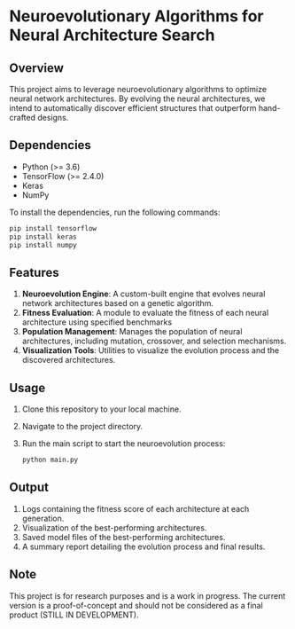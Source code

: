 # Neuroevolutionary Algorithms for Neural Architecture Search

## Overview

This project aims to leverage neuroevolutionary algorithms to optimize neural network architectures. By evolving the neural architectures, we intend to automatically discover efficient structures that outperform hand-crafted designs.

## Dependencies

- Python (>= 3.6)
- TensorFlow (>= 2.4.0)
- Keras
- NumPy

To install the dependencies, run the following commands:

```bash
pip install tensorflow
pip install keras
pip install numpy
```

## Features

1. **Neuroevolution Engine**: A custom-built engine that evolves neural network architectures based on a genetic algorithm.
2. **Fitness Evaluation**: A module to evaluate the fitness of each neural architecture using specified benchmarks 
3. **Population Management**: Manages the population of neural architectures, including mutation, crossover, and selection mechanisms.
4. **Visualization Tools**: Utilities to visualize the evolution process and the discovered architectures.

## Usage

1. Clone this repository to your local machine.
2. Navigate to the project directory.
3. Run the main script to start the neuroevolution process:

    ```bash
    python main.py
    ```

## Output

1. Logs containing the fitness score of each architecture at each generation.
2. Visualization of the best-performing architectures.
3. Saved model files of the best-performing architectures.
4. A summary report detailing the evolution process and final results.

## Note

This project is for research purposes and is a work in progress. The current version is a proof-of-concept and should not be considered as a final product (STILL IN DEVELOPMENT).
